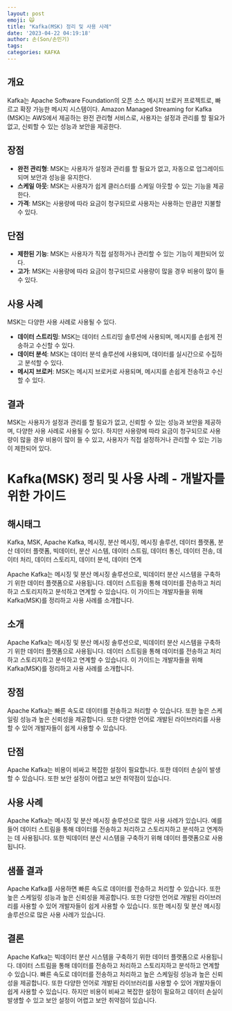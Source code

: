 ```yaml
---
layout: post
emoji: 🙀
title: "Kafka(MSK) 정리 및 사용 사례"
date: '2023-04-22 04:19:18'
author: 손(Son/손민기)
tags: 
categories: KAFKA
---
```

## 개요
Kafka는 Apache Software Foundation의 오픈 소스 메시지 브로커 프로젝트로, 빠르고 확장 가능한 메시지 시스템이다. Amazon Managed Streaming for Kafka (MSK)는 AWS에서 제공하는 완전 관리형 서비스로, 사용자는 설정과 관리를 할 필요가 없고, 신뢰할 수 있는 성능과 보안을 제공한다.

## 장점
- **완전 관리형**: MSK는 사용자가 설정과 관리를 할 필요가 없고, 자동으로 업그레이드되며 보안과 성능을 유지한다.
- **스케일 아웃**: MSK는 사용자가 쉽게 클러스터를 스케일 아웃할 수 있는 기능을 제공한다.
- **가격**: MSK는 사용량에 따라 요금이 청구되므로 사용자는 사용하는 만큼만 지불할 수 있다.

## 단점
- **제한된 기능**: MSK는 사용자가 직접 설정하거나 관리할 수 있는 기능이 제한되어 있다.
- **고가**: MSK는 사용량에 따라 요금이 청구되므로 사용량이 많을 경우 비용이 많이 들 수 있다.

## 사용 사례
MSK는 다양한 사용 사례로 사용될 수 있다. 
- **데이터 스트리밍**: MSK는 데이터 스트리밍 솔루션에 사용되며, 메시지를 손쉽게 전송하고 수신할 수 있다.
- **데이터 분석**: MSK는 데이터 분석 솔루션에 사용되며, 데이터를 실시간으로 수집하고 분석할 수 있다.
- **메시지 브로커**: MSK는 메시지 브로커로 사용되며, 메시지를 손쉽게 전송하고 수신할 수 있다.

## 결과
MSK는 사용자가 설정과 관리를 할 필요가 없고, 신뢰할 수 있는 성능과 보안을 제공하며, 다양한 사용 사례로 사용될 수 있다. 하지만 사용량에 따라 요금이 청구되므로 사용량이 많을 경우 비용이 많이 들 수 있고, 사용자가 직접 설정하거나 관리할 수 있는 기능이 제한되어 있다.
# Kafka(MSK) 정리 및 사용 사례 - 개발자를 위한 가이드

## 해시태그
Kafka, MSK, Apache Kafka, 메시징, 분산 메시징, 메시징 솔루션, 데이터 플랫폼, 분산 데이터 플랫폼, 빅데이터, 분산 시스템, 데이터 스트림, 데이터 통신, 데이터 전송, 데이터 처리, 데이터 스토리지, 데이터 분석, 데이터 연계

Apache Kafka는 메시징 및 분산 메시징 솔루션으로, 빅데이터 분산 시스템을 구축하기 위한 데이터 플랫폼으로 사용됩니다. 데이터 스트림을 통해 데이터를 전송하고 처리하고 스토리지하고 분석하고 연계할 수 있습니다. 이 가이드는 개발자들을 위해 Kafka(MSK)를 정리하고 사용 사례를 소개합니다.

## 소개
Apache Kafka는 메시징 및 분산 메시징 솔루션으로, 빅데이터 분산 시스템을 구축하기 위한 데이터 플랫폼으로 사용됩니다. 데이터 스트림을 통해 데이터를 전송하고 처리하고 스토리지하고 분석하고 연계할 수 있습니다. 이 가이드는 개발자들을 위해 Kafka(MSK)를 정리하고 사용 사례를 소개합니다.

## 장점
Apache Kafka는 빠른 속도로 데이터를 전송하고 처리할 수 있습니다. 또한 높은 스케일링 성능과 높은 신뢰성을 제공합니다. 또한 다양한 언어로 개발된 라이브러리를 사용할 수 있어 개발자들이 쉽게 사용할 수 있습니다.

## 단점
Apache Kafka는 비용이 비싸고 복잡한 설정이 필요합니다. 또한 데이터 손실이 발생할 수 있습니다. 또한 보안 설정이 어렵고 보안 취약점이 있습니다.

## 사용 사례
Apache Kafka는 메시징 및 분산 메시징 솔루션으로 많은 사용 사례가 있습니다. 예를 들어 데이터 스트림을 통해 데이터를 전송하고 처리하고 스토리지하고 분석하고 연계하는 데 사용됩니다. 또한 빅데이터 분산 시스템을 구축하기 위해 데이터 플랫폼으로 사용됩니다.

## 샘플 결과
Apache Kafka를 사용하면 빠른 속도로 데이터를 전송하고 처리할 수 있습니다. 또한 높은 스케일링 성능과 높은 신뢰성을 제공합니다. 또한 다양한 언어로 개발된 라이브러리를 사용할 수 있어 개발자들이 쉽게 사용할 수 있습니다. 또한 메시징 및 분산 메시징 솔루션으로 많은 사용 사례가 있습니다.

## 결론
Apache Kafka는 빅데이터 분산 시스템을 구축하기 위한 데이터 플랫폼으로 사용됩니다. 데이터 스트림을 통해 데이터를 전송하고 처리하고 스토리지하고 분석하고 연계할 수 있습니다. 빠른 속도로 데이터를 전송하고 처리하고 높은 스케일링 성능과 높은 신뢰성을 제공합니다. 또한 다양한 언어로 개발된 라이브러리를 사용할 수 있어 개발자들이 쉽게 사용할 수 있습니다. 하지만 비용이 비싸고 복잡한 설정이 필요하고 데이터 손실이 발생할 수 있고 보안 설정이 어렵고 보안 취약점이 있습니다.